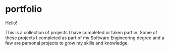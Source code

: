 # portfolio
Hello!

This is a collection of projects I have completed or taken part in. Some of these projects I completed as part of my Software Engineering degree and a few are personal projects to grow my skills and knowledge.
